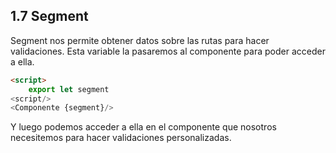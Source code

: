 ## 1.7 Segment

Segment nos permite obtener datos sobre las rutas para hacer
validaciones. Esta variable la pasaremos al componente para poder
acceder a ella.

``` html
<script>
    export let segment
<script/>
<Componente {segment}/>
```

Y luego podemos acceder a ella en el componente que nosotros necesitemos
para hacer validaciones personalizadas.

